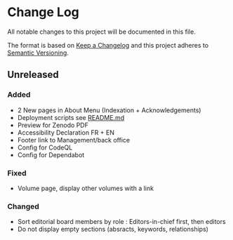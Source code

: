 # Change Log

All notable changes to this project will be documented in this file.

The format is based on [Keep a Changelog](https://keepachangelog.com/en/1.0.0/)
and this project adheres to [Semantic Versioning](https://semver.org/spec/v2.0.0.html).


## Unreleased

### Added
- 2 New pages in About Menu (Indexation + Acknowledgements)
- Deployment scripts see [README.md](deploy/README.md])
- Preview for Zenodo PDF
- Accessibility Declaration FR + EN
- Footer link to Management/back office
- Config for CodeQL
- Config for Dependabot

### Fixed
- Volume page, display other volumes with a link

### Changed
- Sort editorial board members by role : Editors-in-chief first, then editors
- Do not display empty sections (absracts, keywords, relationships) 


<!-- 

### Deprecated
### Removed
### Security
-->

